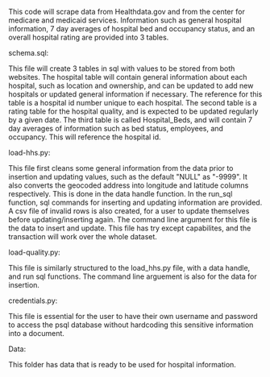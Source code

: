 This code will scrape data from Healthdata.gov and from
the center for medicare and medicaid services. Information such as
general hospital information, 7 day averages of hospital bed and occupancy
status, and an overall hospital rating are provided into 3 tables.


schema.sql:

This file will create 3 tables in sql with values to be stored from both websites.
The hospital table will contain general information about each hospital, such as
location and ownership, and can be updated to add new hospitals or updated general
information if necessary. The reference for this table is a hospital id number unique
to each hospital. The second table is a rating table for the hospital quality, and is expected
to be updated regularly by a given date. The third table is called Hospital_Beds, and will
contain 7 day averages of information such as bed status, employees, and occupancy. This
will reference the hospital id. 

load-hhs.py:

This file first cleans some general information from the data prior to
insertion and updating values, such as the default "NULL" as "-9999". It also
converts the geocoded address into longitude and latitude columns respectively.
This is done in the data handle function. In the run_sql function, sql commands
for inserting and updating information are provided. A csv file of invalid rows is also
created, for a user to update themselves before updating/inserting again.
The command line argument for this file is the data to insert and update. This file
has try except capabilites, and the transaction will work over the whole dataset.

load-quality.py:

This file is similarly structured to the load_hhs.py file, with a data handle,
and run sql functions. The command line arguement is also for the data for insertion. 


credentials.py:

This file is essential for the user to have their own username and password to
access the psql database without hardcoding this sensitive information into a document. 

Data:

This folder has data that is ready to be used for hospital information.



